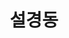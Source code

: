 ---
layout: hubs
key: Q18381120
title: 설경동
name: 설경동
image: 
description: 대한민국의 기업인, 대한전선 창업주
score: 0.0006410104598381685
degree: 6
---